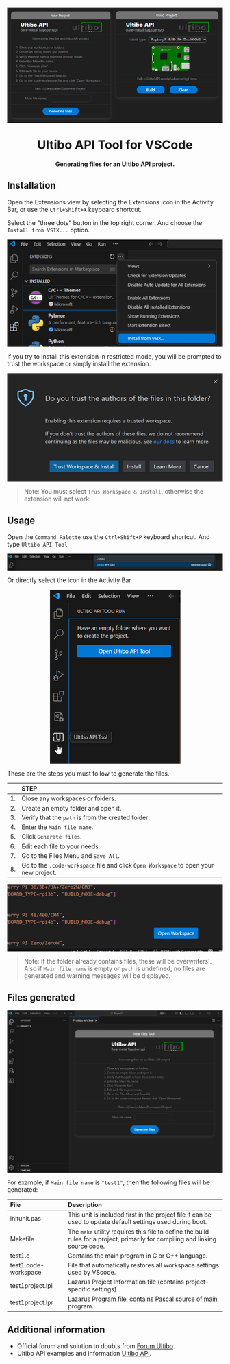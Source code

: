 <h1 align="center">
    <img align="center" src="img/Extens.png" width="auto" alt="UltiboAPI">
  <br>
	<br>
	Ultibo API Tool for VSCode
</h1>
<p align="center"><strong>Generating files for an Ultibo API project.</strong></p>



## Installation

Open the Extensions view by selecting the Extensions icon in the Activity Bar, or use the `Ctrl+Shift+X` keyboard shortcut.

Select the "three dots" button in the top right corner. And choose the `Install from VSIX...` option.

<p align="center">
    <img align="center" src="img/Install-from-VSIX.png" width="auto" alt="Install from VSIX">
</p>

If you try to install this extension in restricted mode, you will be prompted to trust the workspace or simply install the extension.

<p align="center">
    <img align="center" src="img/workspace-trust-install-extension.png" width="auto" alt="Install Trust">
</p>

> Note: You must select `Trus Workspace & Install`, otherwise the extension will not work.

## Usage

Open the `Command Palette` use the  `Ctrl+Shift+P` keyboard shortcut. 
And type `Ultibo API Tool`

<p align="center">
    <img align="center" src="img/Command-palette.png" width="auto" alt="Type Ultibo API Tool">
</p>

Or directly select the icon in the Activity Bar
<p align="center">
    <img align="center" src="img/OpenTool.png" width="auto" alt="Open Ultibo API Tool">
</p>

These are the steps you must follow to generate the files.

|            | STEP |
|:--------------------|:-------------|
|1.    | Close any workspaces or folders.|
|2.    | Create an empty folder and open it.|
|3.    | Verify that the `path` is from the created folder.|
|4.    | Enter the `Main file name`.|
|5.    | Click `Generate files`.|
|6.    | Edit each file to your needs.|
|7.    | Go to the Files Menu and `Save All`.|
|8.    | Go to the `.code-workspace` file and click `Open Workspace` to open your new project.|

<p align="center">
    <img align="center" src="img/OpenWorkspaceButton.png" width="auto" alt="Open Workspace">
</p>

> Note: If the folder already contains files, these will be overwriters!.  
Also if `Main file name` is empty or `path` is undefined, no files are generated and warning messages will be displayed.

## Files generated
<p align="center">
    <img align="center" src="img/samplen3.gif" width="auto" alt="Sample">
</p>

For example, if `Main file name` is `"test1"`, then the following files will be generated:

|  File           | Description|
|:--------------------|:-------------|
| initunit.pas    | This unit is included first in the project file it can be used to update default settings used during boot.|
| Makefile |The `make` utility requires this file to define the build rules for a project, primarily for compiling and linking source code.  |
| test1.c    | Contains the main program in C or C++ language.|
| test1.code-workspace | File that automatically restores all workspace settings used by VScode.|
| test1project.lpi     | Lazarus Project Information file (contains project-specific settings) .|
| test1project.lpr | Lazarus Program file, contains Pascal source of main program.|


## Additional information

- Official forum and solution to doubts from [Forum Ultibo](https://ultibo.org/forum/index.php).
- Ultibo API examples and information [Ultibo API](https://github.com/ultibohub/API).
